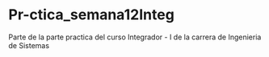 # Pr-ctica_semana12Integ
Parte de la parte practica del curso Integrador - I de la carrera de Ingenieria de Sistemas
